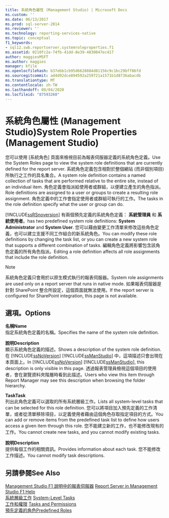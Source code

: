 ```yaml
---
title: 系統角色屬性 (Management Studio) | Microsoft Docs
ms.custom: ''
ms.date: 06/13/2017
ms.prod: sql-server-2014
ms.reviewer: ''
ms.technology: reporting-services-native
ms.topic: conceptual
f1_keywords:
- sql12.swb.reportserver.systemroleproperties.f1
ms.assetid: 0210fc2a-74fb-41dd-8e39-4830047ec417
author: maggiesMSFT
ms.author: maggies
manager: kfile
ms.openlocfilehash: b37ebb1cb95d6628884d81156c9c1bc29bff86fd
ms.sourcegitcommit: ad4d92dce894592a259721a1571b1d8736abacdb
ms.translationtype: MT
ms.contentlocale: zh-TW
ms.lasthandoff: 08/04/2020
ms.locfileid: "87593260"
---
```

# <a name="system-role-properties-management-studio"></a><span data-ttu-id="820b6-102">系統角色屬性 (Management Studio)</span><span class="sxs-lookup"><span data-stu-id="820b6-102">System Role Properties (Management Studio)</span></span>
  <span data-ttu-id="820b6-103">您可以使用 [系統角色] 頁面來檢視目前為報表伺服器定義的系統角色定義。</span><span class="sxs-lookup"><span data-stu-id="820b6-103">Use the System Roles page to view the system role definitions that are currently defined for the report server.</span></span> <span data-ttu-id="820b6-104">系統角色定義包含相對於整個網站 (而非個別項目) 所執行之工作的具名集合。</span><span class="sxs-lookup"><span data-stu-id="820b6-104">A system role definition contains a named collection of tasks that are performed relative to the entire site, instead of an individual item.</span></span> <span data-ttu-id="820b6-105">角色定義會指派給使用者或群組，以便建立產生的角色指派。</span><span class="sxs-lookup"><span data-stu-id="820b6-105">Role definitions are assigned to a user or groups to create a resulting role assignment.</span></span> <span data-ttu-id="820b6-106">角色定義中的工作會指定使用者或群組可執行的工作。</span><span class="sxs-lookup"><span data-stu-id="820b6-106">The tasks in the role definition specify what the user or group can do.</span></span>  
  
 [!INCLUDE[ssRSnoversion](../../includes/ssrsnoversion-md.md)] <span data-ttu-id="820b6-107">有兩個預先定義的系統角色定義： **系統管理員** 和 **系統使用者**。</span><span class="sxs-lookup"><span data-stu-id="820b6-107">has two predefined system role definitions: **System Administrator** and **System User**.</span></span> <span data-ttu-id="820b6-108">您可以藉由變更工作清單來修改這些角色定義，也可以建立支援不同工作組合的新系統角色。</span><span class="sxs-lookup"><span data-stu-id="820b6-108">You can modify these role definitions by changing the task list, or you can create a new system role that supports a different combination of tasks.</span></span> <span data-ttu-id="820b6-109">編輯角色定義將影響包含該角色定義的所有角色指派。</span><span class="sxs-lookup"><span data-stu-id="820b6-109">Editing a role definition affects all role assignments that include the role definition.</span></span>  
  
> [!NOTE]  
>  <span data-ttu-id="820b6-110">系統角色定義只會用於以原生模式執行的報表伺服器。</span><span class="sxs-lookup"><span data-stu-id="820b6-110">System role assignments are used only on a report server that runs in native mode.</span></span> <span data-ttu-id="820b6-111">如果報表伺服器是針對 SharePoint 整合所設定，這個頁面就無法使用。</span><span class="sxs-lookup"><span data-stu-id="820b6-111">If the report server is configured for SharePoint integration, this page is not available.</span></span>  
  
## <a name="options"></a><span data-ttu-id="820b6-112">選項。</span><span class="sxs-lookup"><span data-stu-id="820b6-112">Options</span></span>  
 <span data-ttu-id="820b6-113">**名稱**</span><span class="sxs-lookup"><span data-stu-id="820b6-113">**Name**</span></span>  
 <span data-ttu-id="820b6-114">指定系統角色定義的名稱。</span><span class="sxs-lookup"><span data-stu-id="820b6-114">Specifies the name of the system role definition.</span></span>  
  
 <span data-ttu-id="820b6-115">**說明**</span><span class="sxs-lookup"><span data-stu-id="820b6-115">**Description**</span></span>  
 <span data-ttu-id="820b6-116">顯示系統角色定義的描述。</span><span class="sxs-lookup"><span data-stu-id="820b6-116">Shows a description of the system role definition.</span></span> <span data-ttu-id="820b6-117">在 [!INCLUDE[ssNoVersion](../../includes/ssnoversion-md.md)] [!INCLUDE[ssManStudio](../../includes/ssmanstudio-md.md)] 中，這項描述只會出現在本頁面上。</span><span class="sxs-lookup"><span data-stu-id="820b6-117">In [!INCLUDE[ssNoVersion](../../includes/ssnoversion-md.md)] [!INCLUDE[ssManStudio](../../includes/ssmanstudio-md.md)], this description is only visible in this page.</span></span> <span data-ttu-id="820b6-118">透過報表管理員檢視這個項目的使用者，會在瀏覽資料夾階層時看到此描述。</span><span class="sxs-lookup"><span data-stu-id="820b6-118">Users who view this item through Report Manager may see this description when browsing the folder hierarchy.</span></span>  
  
 <span data-ttu-id="820b6-119">**Task**</span><span class="sxs-lookup"><span data-stu-id="820b6-119">**Task**</span></span>  
 <span data-ttu-id="820b6-120">列出此角色定義可以選取的所有系統層級工作。</span><span class="sxs-lookup"><span data-stu-id="820b6-120">Lists all system-level tasks that can be selected for this role definition.</span></span> <span data-ttu-id="820b6-121">您可以將項目加入預先定義的工作清單，或者從清單移除項目，以定義使用者藉由這個角色存取指定項目的方式。</span><span class="sxs-lookup"><span data-stu-id="820b6-121">You can add or remove items from the predefined task list to define how users access a given item through this role.</span></span> <span data-ttu-id="820b6-122">您不能建立新的工作，也不能修改現有的工作。</span><span class="sxs-lookup"><span data-stu-id="820b6-122">You cannot create new tasks, and you cannot modify existing tasks.</span></span>  
  
 <span data-ttu-id="820b6-123">**說明**</span><span class="sxs-lookup"><span data-stu-id="820b6-123">**Description**</span></span>  
 <span data-ttu-id="820b6-124">提供每個工作的相關資訊。</span><span class="sxs-lookup"><span data-stu-id="820b6-124">Provides information about each task.</span></span> <span data-ttu-id="820b6-125">您不能修改工作描述。</span><span class="sxs-lookup"><span data-stu-id="820b6-125">You cannot modify task descriptions.</span></span>  
  
## <a name="see-also"></a><span data-ttu-id="820b6-126">另請參閱</span><span class="sxs-lookup"><span data-stu-id="820b6-126">See Also</span></span>  
 <span data-ttu-id="820b6-127">[Management Studio F1 說明中的報表伺服器](report-server-in-management-studio-f1-help.md) </span><span class="sxs-lookup"><span data-stu-id="820b6-127">[Report Server in Management Studio F1 Help](report-server-in-management-studio-f1-help.md) </span></span>  
 <span data-ttu-id="820b6-128">[系統層級工作](../security/tasks-and-permissions-system-level-tasks.md) </span><span class="sxs-lookup"><span data-stu-id="820b6-128">[System-Level Tasks](../security/tasks-and-permissions-system-level-tasks.md) </span></span>  
 <span data-ttu-id="820b6-129">[工作和權限](../security/tasks-and-permissions.md) </span><span class="sxs-lookup"><span data-stu-id="820b6-129">[Tasks and Permissions](../security/tasks-and-permissions.md) </span></span>  
 [<span data-ttu-id="820b6-130">預先定義的角色</span><span class="sxs-lookup"><span data-stu-id="820b6-130">Predefined Roles</span></span>](../security/role-definitions-predefined-roles.md)  
  
  
